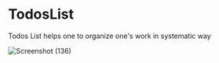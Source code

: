 # TodosList
Todos List helps one to organize one's work in systematic way

![Screenshot (136)](https://user-images.githubusercontent.com/59697786/126862160-1b3df6d8-6283-476b-8191-253aa58c0426.png)
